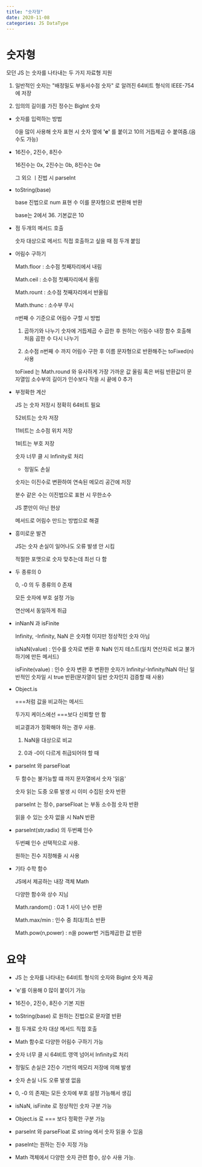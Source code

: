 ```yaml
---
title: "숫자형"
date: 2020-11-08
categories: JS DataType
---
```


# 숫자형

모던 JS 는 숫자를 나타내는 두 가지 자료형 지원

1. 일반적인 숫자는 "배정밀도 부동서수점 숫자" 로 알려진 64비트 형식의 IEEE-754 에 저장

2. 임의의 길이를 가진 정수는 BigInt 숫자

- 숫자를 입력하는 방법

  0을 많이 사용해 숫자 표현 시 숫자 옆에 **'e'** 를 붙이고 10의 거듭제곱 수 붙여줌.(음수도 가능)

- 16진수, 2진수, 8진수

  16진수는 0x, 2진수는 0b, 8진수는 0e

  그 외으 ㅣ진법 시 parseInt

- toString(base)

  base 진법으로 num 표현 수 이를 문자형으로 변환해 반환

  base는 2에서 36. 기본값은 10

- 점 두개의 메서드 호출

  숫자 대상으로 메서드 직접 호출하고 싶을 때 점 두개 붙임

- 어림수 구하기

  Math.floor : 소수점 첫째자리에서 내림

  Math.ceil : 소수점 첫째자리에서 올림

  Math.rount : 소수점 첫째자리에서 반올림

  Math.thunc : 소수부 무시

  n번째 수 기준으로 어림수 구할 시 방법

  1. 곱하기와 나누기 숫자에 거듭제곱 수 곱한 후 원하는 어림수 내장 함수 호출해 처음 곱한 수 다시 나누기

  2. 소수점 n번째 수 까지 어림수 구한 후 이름 문자형으로 반환해주는 toFixed(n) 사용

  toFixed 는 Math.round 와 유사하게 가장 가까운 값 올림 혹은 버림
  반환값이 문자열임
  소수부의 길이가 인수보다 작을 시 끝에 0 추가

- 부정확한 계산

  JS 는 숫자 저장시 정확히 64비트 필요

  52비트는 숫자 저장

  11비트는 소수점 위치 저장

  1비트는 부호 저장

  숫자 너무 클 시 Infinity로 처리

  - 정밀도 손실

  숫자는 이진수로 변환하여 연속된 메모리 공간에 저장

  분수 같은 수는 이진법으로 표현 시 무한소수

  JS 뿐만이 아닌 현상

  메서드로 어림수 만드는 방법으로 해결

- 흥미로운 발견

  JS는 숫자 손실이 일어나도 오류 발생 안 시킴

  적절한 포맷으로 숫자 맞추는데 최선 다 함

- 두 종류의 0

  0, -0 의 두 종류의 0 존재

  모든 숫자에 부호 설정 가능

  연산에서 동일하게 취급

- inNanN 과 isFinite

  Infinity, -Infinity, NaN 은 숫자형 이지만 정상적인 숫자 아님

  isNaN(value) : 인수를 숫자로 변환 후 NaN 인지 테스트(일치 연산자로 비교 불가하기에 만든 메서드)

  isFinite(value) : 인수 숫자 변환 후 변환한 숫자가 Infinity/-Infinity/NaN 아닌 일반적인 숫자일 시 true 반환(문자열이 일반 숫자인지 검증할 때 사용)

- Object.is

  ===처럼 값을 비교하는 메서드

  두가지 케이스에선 ===보다 신뢰할 만 함

  비교결과가 정확해야 하는 경우 사용.

  1. NaN을 대상으로 비교

  2. 0과 -0이 다르게 취급되어야 할 때

- parseInt 와 parseFloat

  두 함수는 불가능할 떄 까지 문자열에서 숫자 '읽음'

  숫자 읽는 도중 오류 발생 시 이미 수집된 숫자 반환

  parseInt 는 정수, parseFloat 는 부동 소수점 숫자 반환

  읽을 수 있는 숫자 없을 시 NaN 반환

- parseInt(str,radix) 의 두번째 인수

  두번째 인수 선택적으로 사용.

  원하는 진수 지정해줄 시 사용

- 기타 수학 함수

  JS에서 제공하는 내장 객체 Math

  다양한 함수와 상수 지님

  Math.random() : 0과 1 사이 난수 반환

  Math.max/min : 인수 중 최대/최소 반환

  Math.pow(n,power) : n을 power번 거듭제곱한 값 반환

# 요약

- JS 는 숫자를 나타내는 64비트 형식의 숫자와 BigInt 숫자 제공

- 'e'를 이용해 0 많이 붙이기 가능

- 16진수, 2진수, 8진수 기본 지원

- toString(base) 로 원하는 진법으로 문자열 반환

- 점 두개로 숫자 대상 메서드 직접 호출

- Math 함수로 다양한 어림수 구하기 가능

- 숫자 너무 클 시 64비트 영역 넘어서 Infinity로 처리

- 정밀도 손실은 2진수 기반의 메모리 저장에 의해 발생

- 숫자 손실 나도 오류 발생 없음

- 0, -0 의 존재는 모든 숫자에 부호 설정 가능해서 생김

- isNaN, isFinite 로 정상적인 숫자 구분 가능

- Object.is 로 === 보다 정확한 구분 가능

- parseInt 와 parseFloat 로 string 에서 숫자 읽을 수 있음

- paseInt는 원하는 진수 지정 가능

- Math 객체에서 다양한 숫자 관련 함수, 상수 사용 가능.
